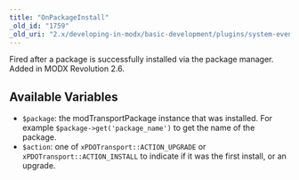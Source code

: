 ```yaml
---
title: "OnPackageInstall"
_old_id: "1759"
_old_uri: "2.x/developing-in-modx/basic-development/plugins/system-events/onpackageinstall"
---
```


Fired after a package is successfully installed via the package manager. Added in MODX Revolution 2.6.

Available Variables
-------------------

- `$package`: the modTransportPackage instance that was installed. For example `$package->get('package_name')` to get the name of the package.
- `$action`: one of `xPDOTransport::ACTION_UPGRADE` or `xPDOTransport::ACTION_INSTALL` to indicate if it was the first install, or an upgrade.